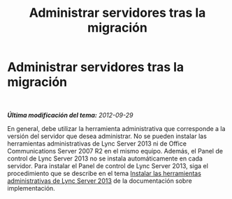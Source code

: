 ﻿---
title: Administrar servidores tras la migración
TOCTitle: Administrar servidores tras la migración
ms:assetid: 99c388d7-f6a9-4113-a140-b9be167f2049
ms:mtpsurl: https://technet.microsoft.com/es-es/library/JJ205106(v=OCS.15)
ms:contentKeyID: 48276111
ms.date: 01/07/2017
mtps_version: v=OCS.15
ms.translationtype: HT
---

# Administrar servidores tras la migración

 

_**Última modificación del tema:** 2012-09-29_

En general, debe utilizar la herramienta administrativa que corresponde a la versión del servidor que desea administrar. No se pueden instalar las herramientas administrativas de Lync Server 2013 ni de Office Communications Server 2007 R2 en el mismo equipo. Además, el Panel de control de Lync Server 2013 no se instala automáticamente en cada servidor. Para instalar el Panel de control de Lync Server 2013, siga el procedimiento que se describe en el tema [Instalar las herramientas administrativas de Lync Server 2013](lync-server-2013-install-lync-server-administrative-tools.md) de la documentación sobre implementación.

